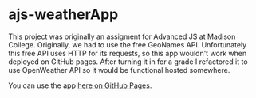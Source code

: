 # ajs-weatherApp

This project was originally an assigment for Advanced JS at Madison College. Originally, we had to use the free GeoNames API. Unfortunately this free API uses HTTP for its requests, so this app wouldn't work when deployed on GitHub pages. After turning it in for a grade I refactored it to use OpenWeather API so it would be functional hosted somewhere. 

You can use the app [here on GitHub Pages](https://jcmann.github.io/ajs-weatherApp/).
